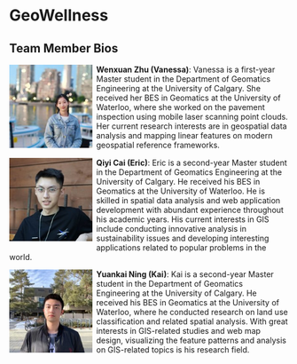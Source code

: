 # GeoWellness

## Team Member Bios

<img src="../images/vanessa.jpg" style="max-height:150px; margin:0 .5em .25em 0; float: left;" /> **Wenxuan Zhu (Vanessa)**: Vanessa is a first-year Master student in the Department of Geomatics Engineering at the University of Calgary. She received her BES in Geomatics at the University of Waterloo, where she worked on the pavement inspection using mobile laser scanning point clouds. Her current research interests are in geospatial data analysis and mapping linear features on modern geospatial reference frameworks.<br style="clear:both;" />

<img src="../images/eric.jpg" style="max-height:150px; margin:0 .5em .25em 0; float: left;" /> **Qiyi Cai (Eric)**: Eric is a second-year Master student in the Department of Geomatics Engineering at the University of Calgary. He received his BES in Geomatics at the University of Waterloo. He is skilled in spatial data analysis and web application development with abundant experience throughout his academic years. His current interests in GIS include conducting innovative analysis in sustainability issues and developing interesting applications related to popular problems in the world.<br style="clear:both;" />

<img src="../images/kai.jpg" style="max-height:150px; margin:0 .5em .25em 0; float: left;" /> **Yuankai Ning (Kai)**: Kai is a second-year Master student in the Department of Geomatics Engineering at the University of Calgary.  He received his BES in Geomatics at the University of Waterloo, where he conducted research on land use classification and related spatial analysis. With great interests in GIS-related studies and web map design, visualizing the feature patterns and analysis on GIS-related topics is his research field.<br style="clear:both;" />

